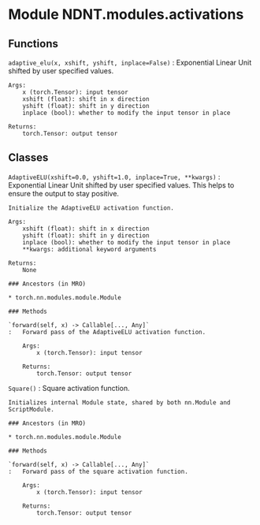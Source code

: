 Module NDNT.modules.activations
===============================

Functions
---------

`adaptive_elu(x, xshift, yshift, inplace=False)`
:   Exponential Linear Unit shifted by user specified values.
    
    Args:
        x (torch.Tensor): input tensor
        xshift (float): shift in x direction
        yshift (float): shift in y direction
        inplace (bool): whether to modify the input tensor in place
    
    Returns:
        torch.Tensor: output tensor

Classes
-------

`AdaptiveELU(xshift=0.0, yshift=1.0, inplace=True, **kwargs)`
:   Exponential Linear Unit shifted by user specified values.
    This helps to ensure the output to stay positive.
    
    Initialize the AdaptiveELU activation function.
    
    Args:
        xshift (float): shift in x direction
        yshift (float): shift in y direction
        inplace (bool): whether to modify the input tensor in place
        **kwargs: additional keyword arguments
    
    Returns:
        None

    ### Ancestors (in MRO)

    * torch.nn.modules.module.Module

    ### Methods

    `forward(self, x) ‑> Callable[..., Any]`
    :   Forward pass of the AdaptiveELU activation function.
        
        Args:
            x (torch.Tensor): input tensor
        
        Returns:
            torch.Tensor: output tensor

`Square()`
:   Square activation function.
    
    Initializes internal Module state, shared by both nn.Module and ScriptModule.

    ### Ancestors (in MRO)

    * torch.nn.modules.module.Module

    ### Methods

    `forward(self, x) ‑> Callable[..., Any]`
    :   Forward pass of the square activation function.
        
        Args:
            x (torch.Tensor): input tensor
        
        Returns:
            torch.Tensor: output tensor
